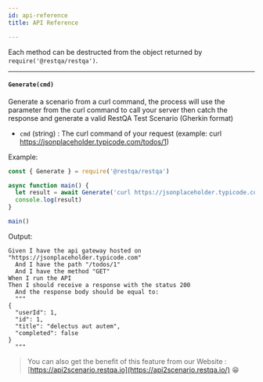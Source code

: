 ```yaml
---
id: api-reference
title: API Reference

---
```


Each method can be destructed from the object returned by `require('@restqa/restqa')`. 

---

#### `Generate(cmd)`

Generate a scenario from a curl command, the process will use the parameter from the curl command to call your server then catch the response and generate a valid RestQA Test Scenario (Gherkin format)

* `cmd` (string) : The curl command of your request (example: curl https://jsonplaceholder.typicode.com/todos/1)


Example:


```js
const { Generate } = require('@restqa/restqa')

async function main() {
  let result = await Generate('curl https://jsonplaceholder.typicode.com/todos/1')
  console.log(result)
}

main()
```

Output:

```gherkin
Given I have the api gateway hosted on "https://jsonplaceholder.typicode.com"
  And I have the path "/todos/1"
  And I have the method "GET"
When I run the API
Then I should receive a response with the status 200
  And the response body should be equal to:
  """
{
  "userId": 1,
  "id": 1,
  "title": "delectus aut autem",
  "completed": false
}
  """
```


> You can also get the benefit of this feature from our Website : [https://api2scenario.restqa.io](https://api2scenario.restqa.io/) 😁
